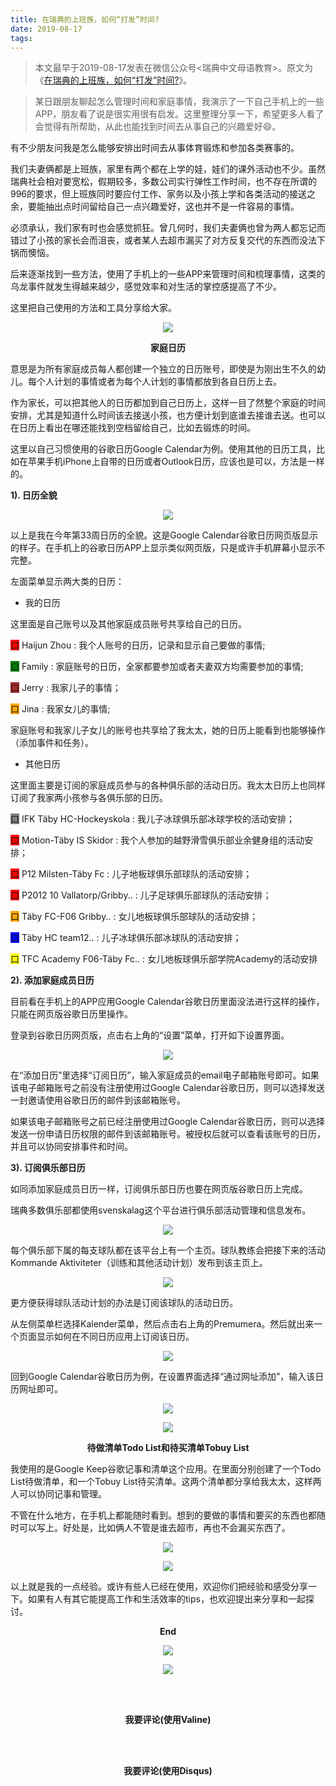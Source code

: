 ```yaml
---
title: 在瑞典的上班族，如何“打发”时间?
date: 2019-08-17
tags:
---
```

> 本文最早于2019-08-17发表在微信公众号<瑞典中文母语教育>。原文为《[在瑞典的上班族，如何“打发”时间?](https://mp.weixin.qq.com/s/aywbkvGKshC_NgOChVBlzQ)》。

> 某日跟朋友聊起怎么管理时间和家庭事情，我演示了一下自己手机上的一些APP，朋友看了说是很实用很有启发。这里整理分享一下，希望更多人看了会觉得有所帮助，从此也能找到时间去从事自己的兴趣爱好😄。

有不少朋友问我是怎么能够安排出时间去从事体育锻炼和参加各类赛事的。  

我们夫妻俩都是上班族，家里有两个都在上学的娃，娃们的课外活动也不少。虽然瑞典社会相对要宽松，假期较多，多数公司实行弹性工作时间，也不存在所谓的996的要求，但上班族同时要应付工作、家务以及小孩上学和各类活动的接送之余，要能抽出点时间留给自己一点兴趣爱好，这也并不是一件容易的事情。

必须承认，我们家有时也会感觉抓狂。曾几何时，我们夫妻俩也曾为两人都忘记而错过了小孩的家长会而沮丧，或者某人去超市漏买了对方反复交代的东西而没法下锅而懊恼。

后来逐渐找到一些方法，使用了手机上的一些APP来管理时间和梳理事情，这类的乌龙事件就发生得越来越少，感觉效率和对生活的掌控感提高了不少。

这里把自己使用的方法和工具分享给大家。

<p align="center">
  <img src="/images/在瑞典的上班族，如何“打发”时间/分段线.gif" >
</p>

**<center>家庭日历</center>**

意思是为所有家庭成员每人都创建一个独立的日历账号，即使是为刚出生不久的幼儿。每个人计划的事情或者为每个人计划的事情都放到各自日历上去。

作为家长，可以把其他人的日历都加到自己日历上，这样一目了然整个家庭的时间安排，尤其是知道什么时间该去接送小孩，也方便计划到底谁去接谁去送。也可以在日历上看出在哪还能找到空档留给自己，比如去锻炼的时间。

这里以自己习惯使用的谷歌日历Google Calendar为例。使用其他的日历工具，比如在苹果手机iPhone上自带的日历或者Outlook日历，应该也是可以，方法是一样的。

**1)\. 日历全貌**

<p align="center">
  <img src="/images/在瑞典的上班族，如何“打发”时间/家庭日历.1.全貌.webp" >
</p>

以上是我在今年第33周日历的全貌。这是Google Calendar谷歌日历网页版显示的样子。在手机上的谷歌日历APP上显示类似网页版，只是或许手机屏幕小显示不完整。

左面菜单显示两大类的日历：

*   我的日历
    
这里面是自己账号以及其他家庭成员账号共享给自己的日历。

<span style="background-color:red">口</span> Haijun Zhou : 我个人账号的日历，记录和显示自己要做的事情;

<span style="background-color:green">口</span> Family : 家庭账号的日历，全家都要参加或者夫妻双方均需要参加的事情;

<span style="background-color:brown">口</span> Jerry : 我家儿子的事情；

<span style="background-color:orange">口</span> Jina : 我家女儿的事情;

家庭账号和我家儿子女儿的账号也共享给了我太太，她的日历上能看到也能够操作（添加事件和任务）。  

*   其他日历
    
这里面主要是订阅的家庭成员参与的各种俱乐部的活动日历。我太太日历上也同样订阅了我家两小孩参与各俱乐部的日历。

<span style="background-color:grey">口</span> IFK Täby HC-Hockeyskola : 我儿子冰球俱乐部冰球学校的活动安排；

<span style="background-color:red">口</span> Motion-Täby IS Skidor : 我个人参加的越野滑雪俱乐部业余健身组的活动安排；

<span style="background-color:red">口</span> P12 Milsten-Täby Fc : 儿子地板球俱乐部球队的活动安排；

<span style="background-color:red">口</span> P2012 10 Vallatorp/Gribby.. : 儿子足球俱乐部球队的活动安排；

<span style="background-color:orange">口</span> Täby FC-F06 Gribby.. : 女儿地板球俱乐部球队的活动安排；

<span style="background-color:blue">口</span> Täby HC team12.. : 儿子冰球俱乐部冰球队的活动安排；

<span style="background-color:yellow">口</span> TFC Academy F06-Täby Fc.. : 女儿地板球俱乐部学院Academy的活动安排

**2)\. 添加家庭成员日历**

目前看在手机上的APP应用Google Calendar谷歌日历里面没法进行这样的操作，只能在网页版谷歌日历里操作。  

登录到谷歌日历网页版，点击右上角的“设置”菜单，打开如下设置界面。

<p align="center">
  <img src="/images/在瑞典的上班族，如何“打发”时间/家庭日历.2.设置.webp" >
</p>

在“添加日历”里选择“订阅日历”，输入家庭成员的email电子邮箱账号即可。如果该电子邮箱账号之前没有注册使用过Google Calendar谷歌日历，则可以选择发送一封邀请使用谷歌日历的邮件到该邮箱账号。  

如果该电子邮箱账号之前已经注册使用过Google Calendar谷歌日历，则可以选择发送一份申请日历权限的邮件到该邮箱账号。被授权后就可以查看该账号的日历，并且可以协同安排事件和时间。

**3)\. 订阅俱乐部日历**

如同添加家庭成员日历一样，订阅俱乐部日历也要在网页版谷歌日历上完成。

瑞典多数俱乐部都使用svenskalag这个平台进行俱乐部活动管理和信息发布。  

<p align="center">
  <img src="/images/在瑞典的上班族，如何“打发”时间/家庭日历.3.Svenskalag.webp" >
</p>

每个俱乐部下属的每支球队都在该平台上有一个主页。球队教练会把接下来的活动Kommande Aktiviteter（训练和其他活动计划）发布到该主页上。

<p align="center">
  <img src="/images/在瑞典的上班族，如何“打发”时间/家庭日历.4.kommande.png" >
</p>

更方便获得球队活动计划的办法是订阅该球队的活动日历。

从左侧菜单栏选择Kalender菜单，然后点击右上角的Premumera。然后就出来一个页面显示如何在不同日历应用上订阅该日历。  

<p align="center">
  <img src="/images/在瑞典的上班族，如何“打发”时间/家庭日历.5.prenumerera.webp" >
</p>

回到Google Calendar谷歌日历为例，在设置界面选择“通过网址添加”，输入该日历网址即可。  

<p align="center">
  <img src="/images/在瑞典的上班族，如何“打发”时间/家庭日历.6.添加日历.webp" >
</p>

<p align="center">
  <img src="/images/在瑞典的上班族，如何“打发”时间/分段线.gif" >
</p>

**<center>待做清单Todo List和待买清单Tobuy List</center>**

我使用的是Google Keep谷歌记事和清单这个应用。在里面分别创建了一个Todo List待做清单，和一个Tobuy List待买清单。这两个清单都分享给我太太，这样两人可以协同记事和管理。

不管在什么地方，在手机上都能随时看到。想到的要做的事情和要买的东西也都随时可以写上。好处是，比如俩人不管是谁去超市，再也不会漏买东西了。

<p align="center">
  <img src="/images/在瑞典的上班族，如何“打发”时间/ToBuyAndToDo.webp" >
</p>

<p align="center">
  <img src="/images/在瑞典的上班族，如何“打发”时间/分段线.gif" >
</p>

以上就是我的一点经验。或许有些人已经在使用，欢迎你们把经验和感受分享一下。如果有人有其它能提高工作和生活效率的tips，也欢迎提出来分享和一起探讨。

**<center>End</center>**

<p align="center">
  <img src="/images/我的瓦萨越野滑雪赛2019/瑞典中文母语.webp">
</p>

<p align="center">
  <img src="/images/我的瓦萨越野滑雪赛2019/瑞典中文母语二维码.webp">
</p>


<br/><br/>
**<center>我要评论(使用Valine)</center>**
<script src='//unpkg.com/valine/dist/Valine.min.js'></script>
<div id="vcomments"></div>
<script>
    new Valine({
        el: '#vcomments',
        appId: 'grU7XIKPtRS7nTbfXw8AA5fF-gzGzoHsz',
        appKey: 'bTUquNUVAFQq4eRqG4aRMdb4'
    })
</script>

<br/><br/>
**<center>我要评论(使用Disqus)</center>**
